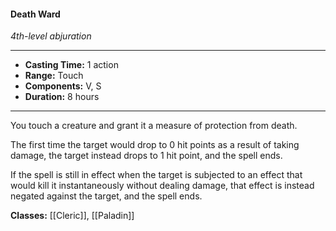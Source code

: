 #### Death Ward
*4th-level abjuration*
___
- **Casting Time:** 1 action
- **Range:** Touch
- **Components:** V, S
- **Duration:** 8 hours
---
You touch a creature and grant it a measure of protection from death.

The first time the target would drop to 0 hit points as a result of taking damage, the target instead drops to 1 hit point, and the spell ends.

If the spell is still in effect when the target is subjected to an effect that would kill it instantaneously without dealing damage, that effect is instead negated against the target, and the spell ends.

**Classes:** [[Cleric]], [[Paladin]]